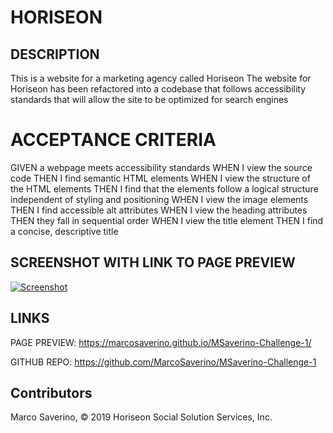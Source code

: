 
# HORISEON

## DESCRIPTION
This is a website for a marketing agency called Horiseon
The website for Horiseon has been refactored into a codebase that follows accessibility standards
that will allow the site to be optimized for search engines

# ACCEPTANCE CRITERIA
GIVEN a webpage meets accessibility standards
WHEN I view the source code
THEN I find semantic HTML elements
WHEN I view the structure of the HTML elements
THEN I find that the elements follow a logical structure independent of styling and positioning
WHEN I view the image elements
THEN I find accessible alt attributes
WHEN I view the heading attributes
THEN they fall in sequential order
WHEN I view the title element
THEN I find a concise, descriptive title

## SCREENSHOT WITH LINK TO PAGE PREVIEW
[![Screenshot](/Challenge1-Screenshot.PNG)](https://marcosaverino.github.io/Challenge-1/)

## LINKS 
PAGE PREVIEW: https://marcosaverino.github.io/MSaverino-Challenge-1/

GITHUB REPO: https://github.com/MarcoSaverino/MSaverino-Challenge-1

## Contributors
Marco Saverino, 
© 2019 Horiseon Social Solution Services, Inc.
